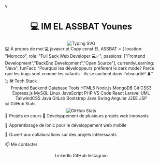 v<h1 align="center">💻 IM EL ASSBAT Younes </h1>
<div align="center"> <img src="https://readme-typing-svg.herokuapp.com?font=Fira+Code&pause=1000&color=2E96F7&center=true&vCenter=true&width=435&lines=Full+Stack+Developer" alt="Typing SVG" /> </div>
💻 À propos de moi 💻
javascript
Copy
const EL ASSBAT = {
  location: "Morocco",
  role: "Full Sack Web Developer 💻✅",
  passions: ["Frontend Development","BackEnd Development","Open Source"],
  currentlyLearning: "Java",
  funFact: "Pourquoi les développeurs préfèrent le dark mode? Parce que les bugs sont comme les cafards - ils se cachent dans l'obscurité! 🪲"
};
🛠️ Tech Stack
<div align="center">
Frontend	Backend	Database	Tools
HTML5	Node.js	MongoDB	Git
CSS3	Express.js	MySQL	Linux
JavaScript	PHP		VS Code
React	Laravel		UML
TailwindCSS	Java		GitLab
Bootstrap	Java Swing		
Angular	J2EE		
JSP		
</div>
📊 GitHub Stats
<div align="center"> <img src="https://github-readme-stats.vercel.app/api?username=Younes-ELASSBAT&show_icons=true&theme=tokyonight" alt="GitHub Stats" /> </div>
🌟 Projets en cours
🔭 Développement de plusieurs projets web innovants

🌱 Apprentissage de Ionic pour le développement web mobile

👯 Ouvert aux collaborations sur des projets intéressants

📫 Me contacter
<div align="center">
LinkedIn
GitHub
Instagram

</div>
